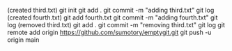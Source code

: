 (created third.txt)
git init
git add .
git commit -m "adding third.txt"
git log 
(created fourth.txt)
git add fourth.txt
git commit -m "adding fourth.txt"
git log
(removed third.txt)
git add .
git commit -m "removing third.txt"
git log
git remote add origin https://github.com/sumotory/emptygit.git
git push -u origin main
